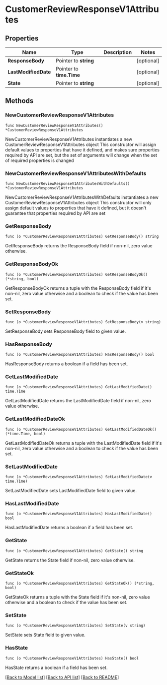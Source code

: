 # CustomerReviewResponseV1Attributes

## Properties

Name | Type | Description | Notes
------------ | ------------- | ------------- | -------------
**ResponseBody** | Pointer to **string** |  | [optional] 
**LastModifiedDate** | Pointer to **time.Time** |  | [optional] 
**State** | Pointer to **string** |  | [optional] 

## Methods

### NewCustomerReviewResponseV1Attributes

`func NewCustomerReviewResponseV1Attributes() *CustomerReviewResponseV1Attributes`

NewCustomerReviewResponseV1Attributes instantiates a new CustomerReviewResponseV1Attributes object
This constructor will assign default values to properties that have it defined,
and makes sure properties required by API are set, but the set of arguments
will change when the set of required properties is changed

### NewCustomerReviewResponseV1AttributesWithDefaults

`func NewCustomerReviewResponseV1AttributesWithDefaults() *CustomerReviewResponseV1Attributes`

NewCustomerReviewResponseV1AttributesWithDefaults instantiates a new CustomerReviewResponseV1Attributes object
This constructor will only assign default values to properties that have it defined,
but it doesn't guarantee that properties required by API are set

### GetResponseBody

`func (o *CustomerReviewResponseV1Attributes) GetResponseBody() string`

GetResponseBody returns the ResponseBody field if non-nil, zero value otherwise.

### GetResponseBodyOk

`func (o *CustomerReviewResponseV1Attributes) GetResponseBodyOk() (*string, bool)`

GetResponseBodyOk returns a tuple with the ResponseBody field if it's non-nil, zero value otherwise
and a boolean to check if the value has been set.

### SetResponseBody

`func (o *CustomerReviewResponseV1Attributes) SetResponseBody(v string)`

SetResponseBody sets ResponseBody field to given value.

### HasResponseBody

`func (o *CustomerReviewResponseV1Attributes) HasResponseBody() bool`

HasResponseBody returns a boolean if a field has been set.

### GetLastModifiedDate

`func (o *CustomerReviewResponseV1Attributes) GetLastModifiedDate() time.Time`

GetLastModifiedDate returns the LastModifiedDate field if non-nil, zero value otherwise.

### GetLastModifiedDateOk

`func (o *CustomerReviewResponseV1Attributes) GetLastModifiedDateOk() (*time.Time, bool)`

GetLastModifiedDateOk returns a tuple with the LastModifiedDate field if it's non-nil, zero value otherwise
and a boolean to check if the value has been set.

### SetLastModifiedDate

`func (o *CustomerReviewResponseV1Attributes) SetLastModifiedDate(v time.Time)`

SetLastModifiedDate sets LastModifiedDate field to given value.

### HasLastModifiedDate

`func (o *CustomerReviewResponseV1Attributes) HasLastModifiedDate() bool`

HasLastModifiedDate returns a boolean if a field has been set.

### GetState

`func (o *CustomerReviewResponseV1Attributes) GetState() string`

GetState returns the State field if non-nil, zero value otherwise.

### GetStateOk

`func (o *CustomerReviewResponseV1Attributes) GetStateOk() (*string, bool)`

GetStateOk returns a tuple with the State field if it's non-nil, zero value otherwise
and a boolean to check if the value has been set.

### SetState

`func (o *CustomerReviewResponseV1Attributes) SetState(v string)`

SetState sets State field to given value.

### HasState

`func (o *CustomerReviewResponseV1Attributes) HasState() bool`

HasState returns a boolean if a field has been set.


[[Back to Model list]](../README.md#documentation-for-models) [[Back to API list]](../README.md#documentation-for-api-endpoints) [[Back to README]](../README.md)


